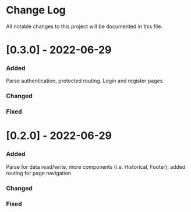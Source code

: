 # Change Log

All notable changes to this project will be documented in this file.

# [0.3.0] - 2022-06-29

### Added

Parse authentication, protected routing. Login and register pages

### Changed

### Fixed

# [0.2.0] - 2022-06-29

### Added

Parse for data read/write, more components (i.e. Historical, Footer), added routing for page navigation

### Changed

### Fixed
